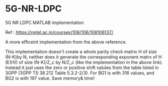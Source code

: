 # 5G-NR-LDPC
5G NR LDPC MATLAB implementation

Ref : https://nptel.ac.in/courses/108/106/108106137/

A more efficeint implementation from the above reference.

This implementation doesn't create a whole parity check matrix H of size (N-K)by N, neither does it generate the corresponding exponent matrx of H (E(H)) of size (N-K)/Z_c by N/Z_c (like the implementation in the above link). Instead it just uses the zero or positive shift valules from the table listed in 3GPP (3GPP TS 38.212 Table 5.3.2-2/3). For BG1 is with 316 values, and BG2 is with 197 value. Save memory& time!
